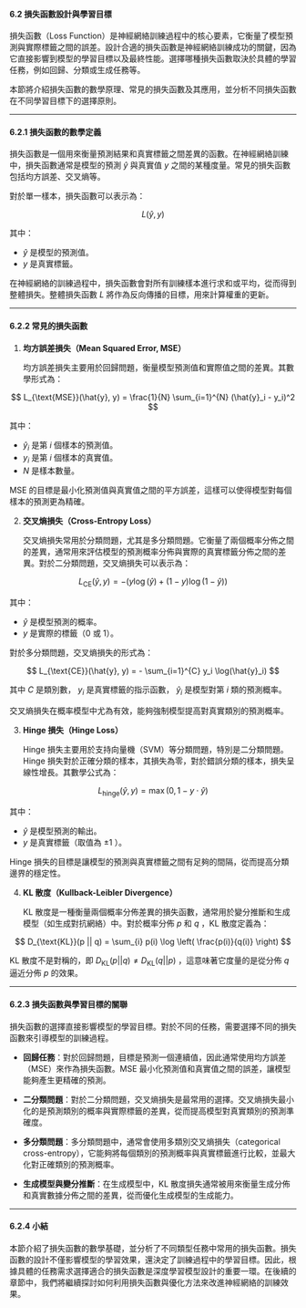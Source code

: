 #### **6.2 損失函數設計與學習目標**

損失函數（Loss Function）是神經網絡訓練過程中的核心要素，它衡量了模型預測與實際標籤之間的誤差。設計合適的損失函數是神經網絡訓練成功的關鍵，因為它直接影響到模型的學習目標以及最終性能。選擇哪種損失函數取決於具體的學習任務，例如回歸、分類或生成任務等。

本節將介紹損失函數的數學原理、常見的損失函數及其應用，並分析不同損失函數在不同學習目標下的選擇原則。

---

#### **6.2.1 損失函數的數學定義**

損失函數是一個用來衡量預測結果和真實標籤之間差異的函數。在神經網絡訓練中，損失函數通常是模型的預測  $\hat{y}$  與真實值  $y$  之間的某種度量。常見的損失函數包括均方誤差、交叉熵等。

對於單一樣本，損失函數可以表示為：


```math
L(\hat{y}, y)

```

其中：
-  $\hat{y}$  是模型的預測值。
-  $y$  是真實標籤。

在神經網絡的訓練過程中，損失函數會對所有訓練樣本進行求和或平均，從而得到整體損失。整體損失函數  $L$  將作為反向傳播的目標，用來計算權重的更新。

---

#### **6.2.2 常見的損失函數**

1. **均方誤差損失（Mean Squared Error, MSE）**

   均方誤差損失主要用於回歸問題，衡量模型預測值和實際值之間的差異。其數學形式為：


```math
   L_{\text{MSE}}(\hat{y}, y) = \frac{1}{N} \sum_{i=1}^{N} (\hat{y}_i - y_i)^2

```

   其中：
   -  $\hat{y}_i$  是第  $i$  個樣本的預測值。
   -  $y_i$  是第  $i$  個樣本的真實值。
   -  $N$  是樣本數量。

   MSE 的目標是最小化預測值與真實值之間的平方誤差，這樣可以使得模型對每個樣本的預測更為精確。

2. **交叉熵損失（Cross-Entropy Loss）**

   交叉熵損失常用於分類問題，尤其是多分類問題。它衡量了兩個概率分佈之間的差異，通常用來評估模型的預測概率分佈與實際的真實標籤分佈之間的差異。對於二分類問題，交叉熵損失可以表示為：


```math
   L_{\text{CE}}(\hat{y}, y) = - \left( y \log(\hat{y}) + (1 - y) \log(1 - \hat{y}) \right)

```

   其中：
   -  $\hat{y}$  是模型預測的概率。
   -  $y$  是實際的標籤（0 或 1）。

   對於多分類問題，交叉熵損失的形式為：


```math
   L_{\text{CE}}(\hat{y}, y) = - \sum_{i=1}^{C} y_i \log(\hat{y}_i)

```

   其中  $C$  是類別數， $y_i$  是真實標籤的指示函數， $\hat{y}_i$  是模型對第  $i$  類的預測概率。

   交叉熵損失在概率模型中尤為有效，能夠強制模型提高對真實類別的預測概率。

3. **Hinge 損失（Hinge Loss）**

   Hinge 損失主要用於支持向量機（SVM）等分類問題，特別是二分類問題。Hinge 損失對於正確分類的樣本，其損失為零，對於錯誤分類的樣本，損失呈線性增長。其數學公式為：


```math
   L_{\text{hinge}}(\hat{y}, y) = \max(0, 1 - y \cdot \hat{y})

```

   其中：
   -  $\hat{y}$  是模型預測的輸出。
   -  $y$  是真實標籤（取值為  $\pm 1$ ）。

   Hinge 損失的目標是讓模型的預測與真實標籤之間有足夠的間隔，從而提高分類邊界的穩定性。

4. **KL 散度（Kullback-Leibler Divergence）**

   KL 散度是一種衡量兩個概率分佈差異的損失函數，通常用於變分推斷和生成模型（如生成對抗網絡）中。對於概率分佈  $p$  和  $q$ ，KL 散度定義為：


```math
   D_{\text{KL}}(p || q) = \sum_{i} p(i) \log \left( \frac{p(i)}{q(i)} \right)

```

   KL 散度不是對稱的，即  $D_{\text{KL}}(p || q) \neq D_{\text{KL}}(q || p)$ ，這意味著它度量的是從分佈  $q$  逼近分佈  $p$  的效果。

---

#### **6.2.3 損失函數與學習目標的關聯**

損失函數的選擇直接影響模型的學習目標。對於不同的任務，需要選擇不同的損失函數來引導模型的訓練過程。

- **回歸任務**：對於回歸問題，目標是預測一個連續值，因此通常使用均方誤差（MSE）來作為損失函數。MSE 最小化預測值和真實值之間的誤差，讓模型能夠產生更精確的預測。

- **二分類問題**：對於二分類問題，交叉熵損失是最常用的選擇。交叉熵損失最小化的是預測類別的概率與實際標籤的差異，從而提高模型對真實類別的預測準確度。

- **多分類問題**：多分類問題中，通常會使用多類別交叉熵損失（categorical cross-entropy），它能夠將每個類別的預測概率與真實標籤進行比較，並最大化對正確類別的預測概率。

- **生成模型與變分推斷**：在生成模型中，KL 散度損失通常被用來衡量生成分佈和真實數據分佈之間的差異，從而優化生成模型的生成能力。

---

#### **6.2.4 小結**

本節介紹了損失函數的數學基礎，並分析了不同類型任務中常用的損失函數。損失函數的設計不僅影響模型的學習效果，還決定了訓練過程中的學習目標。因此，根據具體的任務需求選擇適合的損失函數是深度學習模型設計的重要一環。在後續的章節中，我們將繼續探討如何利用損失函數與優化方法來改進神經網絡的訓練效果。